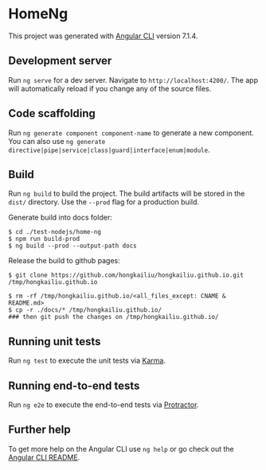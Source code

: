 # HomeNg

This project was generated with [Angular CLI](https://github.com/angular/angular-cli) version 7.1.4.

## Development server

Run `ng serve` for a dev server. Navigate to `http://localhost:4200/`. The app will automatically reload if you change any of the source files.

## Code scaffolding

Run `ng generate component component-name` to generate a new component. You can also use `ng generate directive|pipe|service|class|guard|interface|enum|module`.

## Build

Run `ng build` to build the project. The build artifacts will be stored in the `dist/` directory. Use the `--prod` flag for a production build.

Generate build into docs folder:

```
$ cd ./test-nodejs/home-ng
$ npm run build-prod
$ ng build --prod --output-path docs

```

Release the build to github pages:

```
$ git clone https://github.com/hongkailiu/hongkailiu.github.io.git /tmp/hongkailiu.github.io

$ rm -rf /tmp/hongkailiu.github.io/<all_files_except: CNAME & README.md>
$ cp -r ./docs/* /tmp/hongkailiu.github.io/
### then git push the changes on /tmp/hongkailiu.github.io/

```


## Running unit tests

Run `ng test` to execute the unit tests via [Karma](https://karma-runner.github.io).

## Running end-to-end tests

Run `ng e2e` to execute the end-to-end tests via [Protractor](http://www.protractortest.org/).

## Further help

To get more help on the Angular CLI use `ng help` or go check out the [Angular CLI README](https://github.com/angular/angular-cli/blob/master/README.md).
